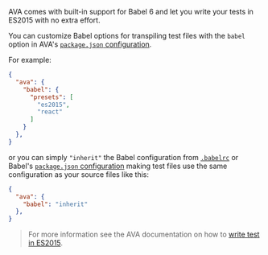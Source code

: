 AVA comes with built-in support for Babel 6 and let you write your tests
in ES2015 with no extra effort.

You can customize Babel options for transpiling test files with the
`babel` option in AVA's [`package.json` configuration](https://github.com/sindresorhus/ava#configuration).

For example:

```json
{
  "ava": {
    "babel": {
      "presets": [
        "es2015",
        "react"
      ]
    }
  },
}
```
or you can simply `"inherit"` the Babel configuration from
[`.babelrc`](/docs/usage/babelrc/) or Babel's
[`package.json` configuration](/docs/usage/babelrc/) making test files
use the same configuration as your source files like this:

```json
{
  "ava": {
    "babel": "inherit"
  },
}
```

<blockquote class="babel-callout babel-callout-info">
  <p>
    For more information see the AVA documentation on how to
    <a href="https://github.com/sindresorhus/ava#es2015-support">write
    test in ES2015</a>.
  </p>
</blockquote>
